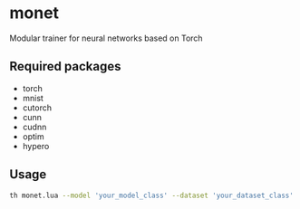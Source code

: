 # monet
Modular trainer for neural networks based on Torch

## Required packages

- torch
- mnist
- cutorch
- cunn
- cudnn
- optim
- hypero

## Usage
```sh
th monet.lua --model 'your_model_class' --dataset 'your_dataset_class'
```
